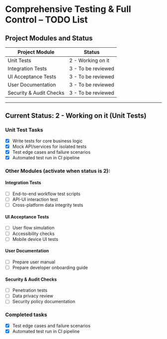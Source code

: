 # Comprehensive Testing & Full Control – TODO List

## Project Modules and Status

| Project Module            | Status               |
|-------------------------- |---------------------|
| Unit Tests                | 2 - Working on it    |
| Integration Tests         | 3 - To be reviewed   |
| UI Acceptance Tests       | 3 - To be reviewed   |
| User Documentation        | 3 - To be reviewed   |
| Security & Audit Checks   | 3 - To be reviewed   |

---

## Current Status: 2 - Working on it (Unit Tests)

### Unit Test Tasks

- [x] Write tests for core business logic
- [x] Mock API/services for isolated tests
- [x] Test edge cases and failure scenarios
- [x] Automated test run in CI pipeline

### Other Modules (activate when status is 2):

#### Integration Tests

- [ ] End-to-end workflow test scripts
- [ ] API-UI interaction test
- [ ] Cross-platform data integrity tests

#### UI Acceptance Tests

- [ ] User flow simulation
- [ ] Accessibility checks
- [ ] Mobile device UI tests

#### User Documentation

- [ ] Prepare user manual
- [ ] Prepare developer onboarding guide

#### Security & Audit Checks

- [ ] Penetration tests
- [ ] Data privacy review
- [ ] Security policy documentation

### Completed tasks

- [x] Test edge cases and failure scenarios
- [x] Automated test run in CI pipeline
